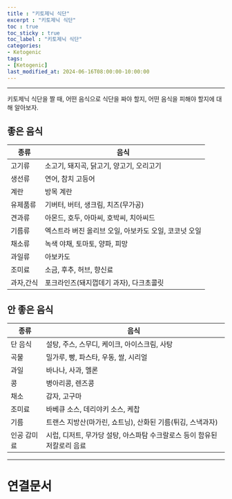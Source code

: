 ```yaml
---
title : "키토제닉 식단"
excerpt : "키토제닉 식단"
toc : true
toc_sticky : true
toc_label : "키토제닉 식단"
categories:
- Ketogenic
tags:
- [Ketogenic]
last_modified_at: 2024-06-16T08:00:00-10:00:00
---
```

  
---
  
 키토제닉 식단을 짤 때, 어떤 음식으로 식단을 짜야 할지, 어떤 음식을 피해야 할지에 대해 알아보자.
  
## 좋은 음식

| 종류    | 음식                              |
| ----- | ------------------------------- |
| 고기류   | 소고기, 돼지곡, 닭고기, 양고기, 오리고기        |
| 생선류   | 연어, 참치 고등어                      |
| 계란    | 방목 계란                           |
| 유제품류  | 기버터, 버터, 생크림, 치즈(무가공)           |
| 견과류   | 아몬드, 호두, 아마씨, 호박씨, 치아씨드         |
| 기름류   | 엑스트라 버진 올리브 오일, 아보카도 오일, 코코넛 오일 |
| 채소류   | 녹색 야채, 토마토, 양파, 피망              |
| 과일류   | 아보카도                            |
| 조미료   | 소금, 후추, 허브, 향신료                 |
| 과자,간식 | 포크라인즈(돼지껍데기 과자), 다크초콜릿          |
  
## 안 좋은 음식

| 종류     | 음식                                         |
| ------ | ------------------------------------------ |
| 단 음식   | 설탕, 주스, 스무디, 케이크, 아이스크림, 사탕                |
| 곡물     | 밀가루, 빵, 파스타, 우동, 쌀, 시리얼                    |
| 과일     | 바나나, 사과, 멜론                                |
| 콩      | 병아리콩, 렌즈콩                                  |
| 채소     | 감자, 고구마                                    |
| 조미료    | 바베큐 소스, 데리야키 소스, 케찹                        |
| 기름     | 트랜스 지방산(마가린, 쇼트닝), 산화된 기름(튀김, 스낵과자)        |
| 인공 감미료 | 시럽, 디저트, 무가당 설탕, 아스파탐 수크랄로스 등이 함유된 저칼로리 음료 |

---
  
# 연결문서
